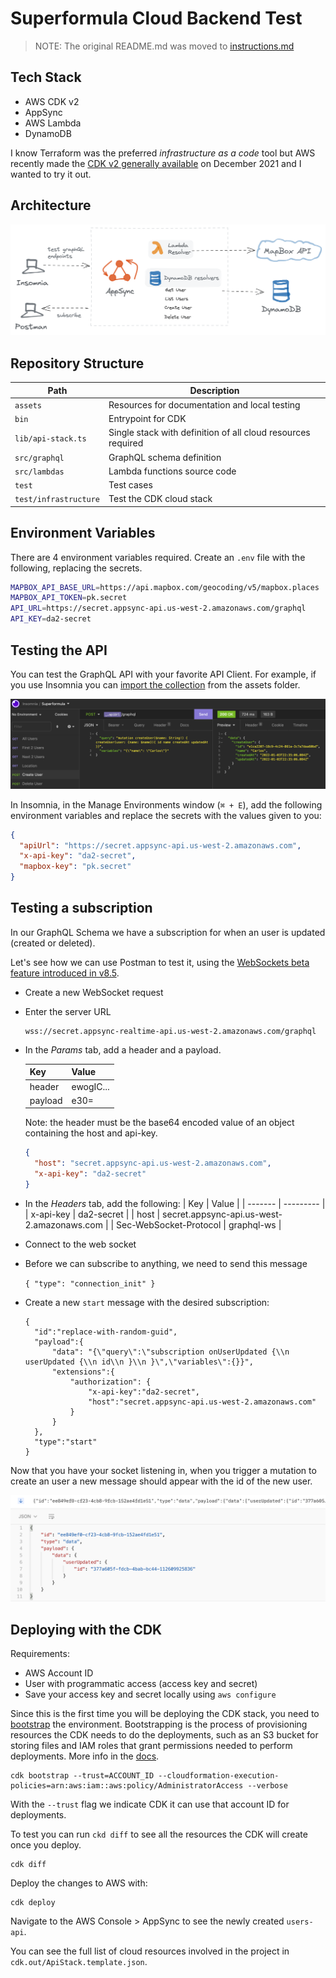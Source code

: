 # Superformula Cloud Backend Test

> NOTE: The original README.md was moved to [instructions.md](./instructions.md)

## Tech Stack

- AWS CDK v2
- AppSync
- AWS Lambda
- DynamoDB

I know Terraform was the preferred _infrastructure as a code_ tool but AWS recently made the [CDK v2 generally available](https://aws.amazon.com/about-aws/whats-new/2021/12/aws-cloud-development-kit-cdk-generally-available/) on December 2021 and I wanted to try it out.

## Architecture

![Architecture](/assets/architecture.png 'Architecture')

## Repository Structure

| Path                  | Description                                                  |
| --------------------- | ------------------------------------------------------------ |
| `assets`              | Resources for documentation and local testing                |
| `bin`                 | Entrypoint for CDK                                           |
| `lib/api-stack.ts`    | Single stack with definition of all cloud resources required |
| `src/graphql`         | GraphQL schema definition                                    |
| `src/lambdas`         | Lambda functions source code                                 |
| `test`                | Test cases                                                   |
| `test/infrastructure` | Test the CDK cloud stack                                     |

## Environment Variables

There are 4 environment variables required. Create an `.env` file with the following, replacing the secrets.

```bash
MAPBOX_API_BASE_URL=https://api.mapbox.com/geocoding/v5/mapbox.places
MAPBOX_API_TOKEN=pk.secret
API_URL=https://secret.appsync-api.us-west-2.amazonaws.com/graphql
API_KEY=da2-secret
```

## Testing the API

You can test the GraphQL API with your favorite API Client. For example, if you use Insomnia you can [import the collection](/assets.Insomnia.json) from the assets folder.

![Using Insomnia to test GraphQL endpoints](/assets/insomnia.png 'Testing GraphQL Endpoints in Insomnia')

In Insomnia, in the Manage Environments window (`⌘ + E`), add the following environment variables and replace the secrets with the values given to you:

```json
{
  "apiUrl": "https://secret.appsync-api.us-west-2.amazonaws.com",
  "x-api-key": "da2-secret",
  "mapbox-key": "pk.secret"
}
```

## Testing a subscription

In our GraphQL Schema we have a subscription for when an user is updated (created or deleted).

Let's see how we can use Postman to test it, using the [WebSockets beta feature introduced in
v8.5](https://blog.postman.com/postman-supports-websocket-apis/).

- Create a new WebSocket request
- Enter the server URL

  ```
  wss://secret.appsync-realtime-api.us-west-2.amazonaws.com/graphql
  ```

- In the _Params_ tab, add a header and a payload.

  | Key     | Value     |
  | ------- | --------- |
  | header  | ewogIC... |
  | payload | e30=      |

  Note: the header must be the base64 encoded value of an object containing the host and api-key.

  ```json
  {
    "host": "secret.appsync-api.us-west-2.amazonaws.com",
    "x-api-key": "da2-secret"
  }
  ```

- In the _Headers_ tab, add the following:
  | Key | Value |
  | ------- | --------- |
  | x-api-key | da2-secret |
  | host | secret.appsync-api.us-west-2.amazonaws.com |
  | Sec-WebSocket-Protocol | graphql-ws |

- Connect to the web socket

- Before we can subscribe to anything, we need to send this message

  `{ "type": "connection_init" }`

- Create a new `start` message with the desired subscription:

  ```
  {
    "id":"replace-with-random-guid",
    "payload":{
        "data": "{\"query\":\"subscription onUserUpdated {\\n userUpdated {\\n id\\n }\\n }\",\"variables\":{}}",
        "extensions":{
            "authorization": {
                "x-api-key":"da2-secret",
                "host":"secret.appsync-api.us-west-2.amazonaws.com"
            }
        }
    },
    "type":"start"
  }
  ```

Now that you have your socket listening in, when you trigger a mutation to create an user a new message should appear with the id of the new user.

![Received message on a subscriptino](/assets/user-updated.png 'Testing the user updated subscription')

## Deploying with the CDK

Requirements:

- AWS Account ID
- User with programmatic access (access key and secret)
- Save your access key and secret locally using `aws configure`

Since this is the first time you will be deploying the CDK stack, you need to [bootstrap](https://docs.aws.amazon.com/cdk/latest/guide/bootstrapping.html) the environment. Bootstrapping is the process of provisioning resources the CDK needs to do the deployments, such as an S3 bucket for storing files and IAM roles that grant permissions needed to perform deployments. More info in the [docs](https://docs.aws.amazon.com/cdk/v2/guide/bootstrapping.html).

```shell
cdk bootstrap --trust=ACCOUNT_ID --cloudformation-execution-policies=arn:aws:iam::aws:policy/AdministratorAccess --verbose
```

With the `--trust` flag we indicate CDK it can use that account ID for deployments.

To test you can run `ckd diff` to see all the resources the CDK will create once you deploy.

```shell
cdk diff
```

Deploy the changes to AWS with:

```shell
cdk deploy
```

Navigate to the AWS Console > AppSync to see the newly created `users-api`.

You can see the full list of cloud resources involved in the project in `cdk.out/ApiStack.template.json`.
